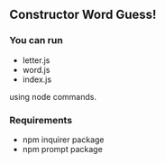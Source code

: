 ## Constructor Word Guess!

### You can run 
* letter.js
* word.js
* index.js 

using node commands.

### Requirements
* npm inquirer package
* npm prompt package





